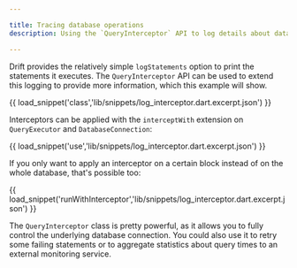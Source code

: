```yaml
---

title: Tracing database operations
description: Using the `QueryInterceptor` API to log details about database operations.

---
```


Drift provides the relatively simple `logStatements` option to print the statements it
executes.
The `QueryInterceptor` API can be used to extend this logging to provide more information,
which this example will show.

{{ load_snippet('class','lib/snippets/log_interceptor.dart.excerpt.json') }}

Interceptors can be applied with the `interceptWith` extension on `QueryExecutor` and
`DatabaseConnection`:

{{ load_snippet('use','lib/snippets/log_interceptor.dart.excerpt.json') }}

If you only want to apply an interceptor on a certain block instead of on the whole database,
that's possible too:

{{ load_snippet('runWithInterceptor','lib/snippets/log_interceptor.dart.excerpt.json') }}

The `QueryInterceptor` class is pretty powerful, as it allows you to fully control the underlying
database connection. You could also use it to retry some failing statements or to aggregate
statistics about query times to an external monitoring service.

